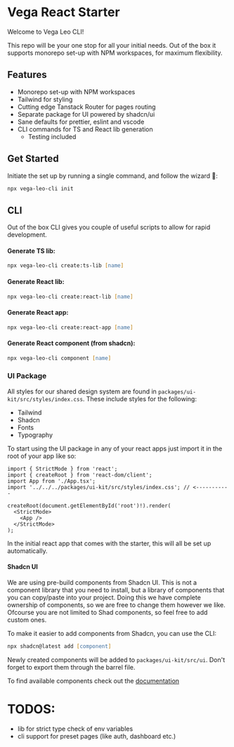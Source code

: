 # Vega React Starter

Welcome to Vega Leo CLI!

This repo will be your one stop for all your initial needs. Out of the box it supports monorepo set-up with NPM workspaces, for maximum flexibility.

## Features

- Monorepo set-up with NPM workspaces
- Tailwind for styling
- Cutting edge Tanstack Router for pages routing
- Separate package for UI powered by shadcn/ui
- Sane defaults for prettier, eslint and vscode
- CLI commands for TS and React lib generation
  - Testing included

## Get Started

Initiate the set up by running a single command, and follow the wizard 🧙:

```zsh
npx vega-leo-cli init
```

## CLI

Out of the box CLI gives you couple of useful scripts to allow for rapid development.

#### Generate TS lib:

```zsh
npx vega-leo-cli create:ts-lib [name]
```

#### Generate React lib:

```zsh
npx vega-leo-cli create:react-lib [name]
```

#### Generate React app:

```zsh
npx vega-leo-cli create:react-app [name]
```

#### Generate React component (from shadcn):

```zsh
npx vega-leo-cli component [name]
```

### UI Package

All styles for our shared design system are found in `packages/ui-kit/src/styles/index.css`.
These include styles for the following:

- Tailwind
- Shadcn
- Fonts
- Typography

To start using the UI package in any of your react apps just import it in the root of your app like so:

```tsx
import { StrictMode } from 'react';
import { createRoot } from 'react-dom/client';
import App from './App.tsx';
import '../../../packages/ui-kit/src/styles/index.css'; // <-----------

createRoot(document.getElementById('root')!).render(
  <StrictMode>
    <App />
  </StrictMode>
);
```

In the initial react app that comes with the starter, this will all be set up automatically.

#### Shadcn UI

We are using pre-build components from Shadcn UI. This is not a component library that you need to install, but a library of components that you can copy/paste into your project. Doing this we have complete ownership of components, so we are free to change them however we like.
Ofcourse you are not limited to Shad components, so feel free to add custom ones.

To make it easier to add components from Shadcn, you can use the CLI:

```zsh
npx shadcn@latest add [component]
```

Newly created components will be added to `packages/ui-kit/src/ui`. Don't forget to export them through the barrel file.

To find available components check out the [documentation](documentation)


# TODOS:
- lib for strict type check of env variables
- cli support for preset pages (like auth, dashboard etc.)
